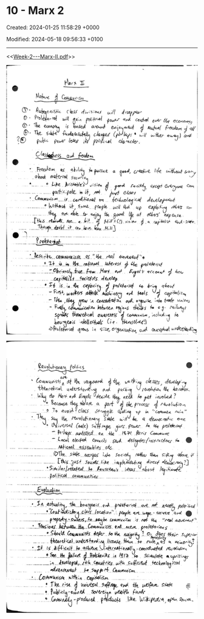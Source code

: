 # 10 - Marx 2

Created: 2024-01-25 11:58:29 +0000

Modified: 2024-05-18 09:56:33 +0100

---

<<[Week-2---Marx-II.pdf](../../media/Week-2---Marx-II.pdf)>>



![](../../media/Year-1-Theory-10---Marx-2-image1.jpeg)



![](../../media/Year-1-Theory-10---Marx-2-image2.jpeg)




